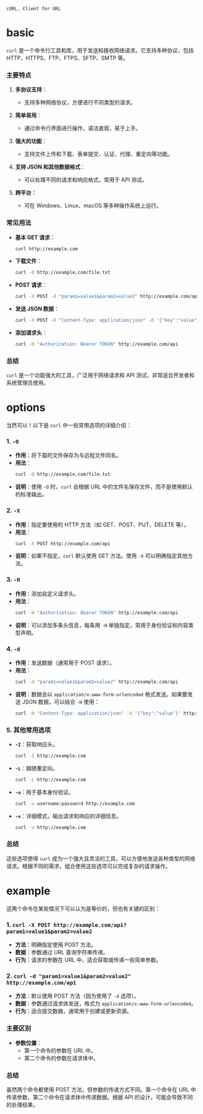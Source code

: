 `cURL, Client for URL`


# basic

`curl` 是一个命令行工具和库，用于发送和接收网络请求。它支持多种协议，包括 HTTP、HTTPS、FTP、FTPS、SFTP、SMTP 等。

### 主要特点

1. **多协议支持**：
   - 支持多种网络协议，方便进行不同类型的请求。

2. **简单易用**：
   - 通过命令行界面进行操作，语法直观，易于上手。

3. **强大的功能**：
   - 支持文件上传和下载、表单提交、认证、代理、重定向等功能。

4. **支持 JSON 和其他数据格式**：
   - 可以处理不同的请求和响应格式，常用于 API 测试。

5. **跨平台**：
   - 可在 Windows、Linux、macOS 等多种操作系统上运行。

### 常见用法

- **基本 GET 请求**：
  ```bash
  curl http://example.com
  ```

- **下载文件**：
  ```bash
  curl -O http://example.com/file.txt
  ```

- **POST 请求**：
  ```bash
  curl -X POST -d "param1=value1&param2=value2" http://example.com/api
  ```

- **发送 JSON 数据**：
  ```bash
  curl -X POST -H "Content-Type: application/json" -d '{"key":"value"}' http://example.com/api
  ```

- **添加请求头**：
  ```bash
  curl -H "Authorization: Bearer TOKEN" http://example.com/api
  ```

### 总结

`curl` 是一个功能强大的工具，广泛用于网络请求和 API 测试，非常适合开发者和系统管理员使用。


# options
当然可以！以下是 `curl` 中一些常用选项的详细介绍：

### 1. `-O`

- **作用**：将下载的文件保存为与远程文件同名。
- **用法**：
  ```bash
  curl -O http://example.com/file.txt
  ```
- **说明**：使用 `-O` 时，`curl` 会根据 URL 中的文件名保存文件，而不是使用默认的标准输出。

### 2. `-X`

- **作用**：指定要使用的 HTTP 方法（如 GET、POST、PUT、DELETE 等）。
- **用法**：
  ```bash
  curl -X POST http://example.com/api
  ```
- **说明**：如果不指定，`curl` 默认使用 GET 方法。使用 `-X` 可以明确指定其他方法。

### 3. `-H`

- **作用**：添加自定义请求头。
- **用法**：
  ```bash
  curl -H "Authorization: Bearer TOKEN" http://example.com/api
  ```
- **说明**：可以添加多条头信息，每条用 `-H` 单独指定，常用于身份验证和内容类型声明。

### 4. `-d`

- **作用**：发送数据（通常用于 POST 请求）。
- **用法**：
  ```bash
  curl -d "param1=value1&param2=value2" http://example.com/api
  ```
- **说明**：数据会以 `application/x-www-form-urlencoded` 格式发送。如果要发送 JSON 数据，可以结合 `-H` 使用：
  ```bash
  curl -H "Content-Type: application/json" -d '{"key":"value"}' http://example.com/api
  ```

### 5. 其他常用选项

- **`-I`**：获取响应头。
  ```bash
  curl -I http://example.com
  ```

- **`-L`**：跟随重定向。
  ```bash
  curl -L http://example.com
  ```

- **`-u`**：用于基本身份验证。
  ```bash
  curl -u username:password http://example.com
  ```

- **`-v`**：详细模式，输出请求和响应的详细信息。
  ```bash
  curl -v http://example.com
  ```

### 总结

这些选项使得 `curl` 成为一个强大且灵活的工具，可以方便地发送各种类型的网络请求。根据不同的需求，组合使用这些选项可以完成复杂的请求操作。


# example
这两个命令在某些情况下可以认为是等价的，但也有关键的区别：

### 1. `curl -X POST http://example.com/api?param1=value1&param2=value2`

- **方法**：明确指定使用 POST 方法。
- **数据**：参数通过 URL 查询字符串传递。
- **行为**：请求的参数在 URL 中，适合获取或传递一些简单参数。

### 2. `curl -d "param1=value1&param2=value2" http://example.com/api`

- **方法**：默认使用 POST 方法（因为使用了 `-d` 选项）。
- **数据**：参数通过请求体发送，格式为 `application/x-www-form-urlencoded`。
- **行为**：适合提交数据，通常用于创建或更新资源。

### 主要区别

- **参数位置**：
  - 第一个命令的参数在 URL 中。
  - 第二个命令的参数在请求体中。

### 总结

虽然两个命令都使用 POST 方法，但参数的传递方式不同。第一个命令在 URL 中传递参数，第二个命令在请求体中传递数据。根据 API 的设计，可能会导致不同的处理结果。